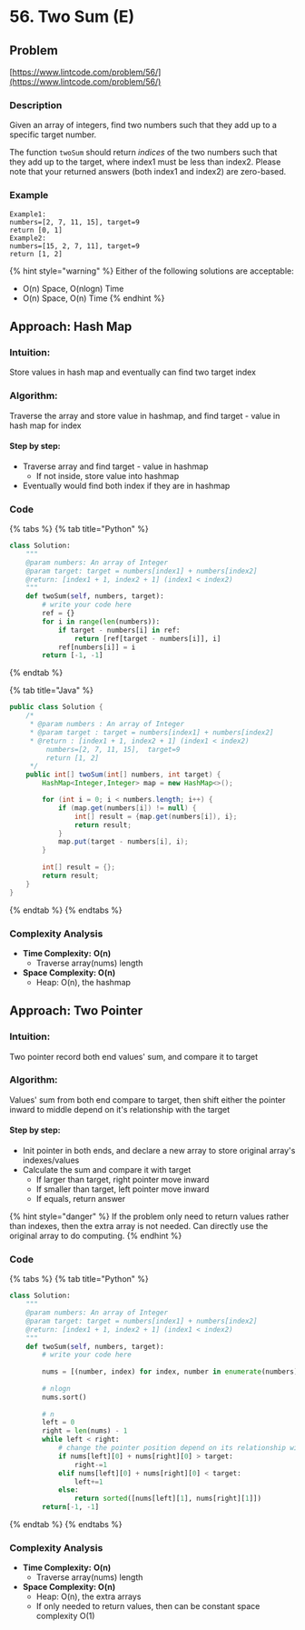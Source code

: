 # 56. Two Sum \(E\)

## Problem

[https://www.lintcode.com/problem/56/](https://www.lintcode.com/problem/56/)

### Description 

Given an array of integers, find two numbers such that they add up to a specific target number.

The function `twoSum` should return _indices_ of the two numbers such that they add up to the target, where index1 must be less than index2. Please note that your returned answers \(both index1 and index2\) are zero-based.

### Example

```text
Example1:
numbers=[2, 7, 11, 15], target=9
return [0, 1]
Example2:
numbers=[15, 2, 7, 11], target=9
return [1, 2]
```

{% hint style="warning" %}
Either of the following solutions are acceptable:

* O\(n\) Space, O\(nlogn\) Time
* O\(n\) Space, O\(n\) Time
{% endhint %}

## Approach: Hash Map

### Intuition:

Store values in hash map and eventually can find two target index

### Algorithm: 

Traverse the array and store value in hashmap, and find target - value in hash map for index

#### Step by step: 

* Traverse array and find target - value in hashmap
  * If not inside, store value into hashmap
* Eventually would find both index if they are in hashmap

### Code

{% tabs %}
{% tab title="Python" %}
```python
class Solution:
    """
    @param numbers: An array of Integer
    @param target: target = numbers[index1] + numbers[index2]
    @return: [index1 + 1, index2 + 1] (index1 < index2)
    """
    def twoSum(self, numbers, target):
        # write your code here
        ref = {}
        for i in range(len(numbers)):
            if target - numbers[i] in ref:
                return [ref[target - numbers[i]], i]
            ref[numbers[i]] = i
        return [-1, -1]
```
{% endtab %}

{% tab title="Java" %}
```java
public class Solution {
    /*
     * @param numbers : An array of Integer
     * @param target : target = numbers[index1] + numbers[index2]
     * @return : [index1 + 1, index2 + 1] (index1 < index2)
         numbers=[2, 7, 11, 15],  target=9
         return [1, 2]
     */
    public int[] twoSum(int[] numbers, int target) {
        HashMap<Integer,Integer> map = new HashMap<>();

        for (int i = 0; i < numbers.length; i++) {
            if (map.get(numbers[i]) != null) {
                int[] result = {map.get(numbers[i]), i};
                return result;
            }
            map.put(target - numbers[i], i);
        }
        
        int[] result = {};
        return result;
    }
}
```
{% endtab %}
{% endtabs %}

### Complexity Analysis

* **Time Complexity:** **O\(n\)**
  * Traverse array\(nums\) length
* **Space Complexity: O\(n\)**
  * Heap: O\(n\), the hashmap

## Approach: Two Pointer

### Intuition:

Two pointer record both end values' sum, and compare it to target

### Algorithm: 

Values' sum from both end compare to target, then shift either the pointer inward to middle depend on it's relationship with the target

#### Step by step: 

* Init pointer in both ends, and declare a new array to store original array's indexes/values
* Calculate the sum and compare it with target
  * If larger than target, right pointer move inward
  * If smaller than target, left pointer move inward
  * If equals, return answer 

{% hint style="danger" %}
If the problem only need to return values rather than indexes, then the extra array is not needed. Can directly use the original array to do computing. 
{% endhint %}

### Code

{% tabs %}
{% tab title="Python" %}
```python
class Solution:
    """
    @param numbers: An array of Integer
    @param target: target = numbers[index1] + numbers[index2]
    @return: [index1 + 1, index2 + 1] (index1 < index2)
    """
    def twoSum(self, numbers, target):
        # write your code here
        
        nums = [(number, index) for index, number in enumerate(numbers)]
        
        # nlogn
        nums.sort()
        
        # n
        left = 0
        right = len(nums) - 1
        while left < right:
            # change the pointer position depend on its relationship with target
            if nums[left][0] + nums[right][0] > target:
                right-=1
            elif nums[left][0] + nums[right][0] < target:
                left+=1
            else:
                return sorted([nums[left][1], nums[right][1]])
        return[-1, -1]
```
{% endtab %}
{% endtabs %}

### Complexity Analysis

* **Time Complexity:** **O\(n\)**
  * Traverse array\(nums\) length
* **Space Complexity: O\(n\)**
  * Heap: O\(n\), the extra arrays
  * If only needed to return values, then can be constant space complexity O\(1\)

